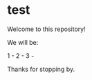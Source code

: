 # test

Welcome to this repository!

We will be:

  1 - 
  2 - 
  3 - 
  
  
Thanks for stopping by. 
